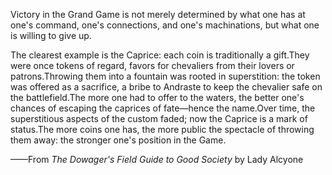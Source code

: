 Victory in the Grand Game is not merely determined by what one has at one's command, one's connections, and one's machinations, but what one is willing to give up.

The clearest example is the Caprice: each coin is traditionally a gift.They were once tokens of regard, favors for chevaliers from their lovers or patrons.Throwing them into a fountain was rooted in superstition: the token was offered as a sacrifice, a bribe to Andraste to keep the chevalier safe on the battlefield.The more one had to offer to the waters, the better one's chances of escaping the caprices of fate—hence the name.Over time, the superstitious aspects of the custom faded; now the Caprice is a mark of status.The more coins one has, the more public the spectacle of throwing them away: the stronger one's position in the Game.

——From <i> The Dowager's Field Guide to Good Society </i> by Lady Alcyone

